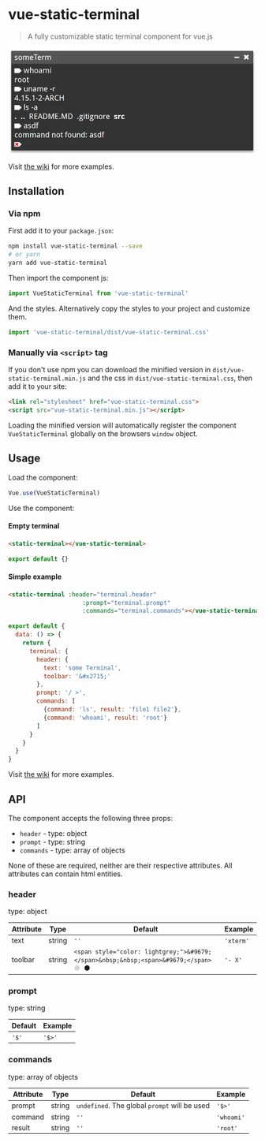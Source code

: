 # vue-static-terminal

> A fully customizable static terminal component for vue.js

![Screenshot](screenshot.png?raw=true "Screenshot")

Visit [the wiki](https://github.com/cars10/vue-static-terminal/wiki/Examples) for more examples.

## Installation

### Via npm

First add it to your `package.json`:

```bash
npm install vue-static-terminal --save
# or yarn
yarn add vue-static-terminal
```

Then import the component js:

```javascript
import VueStaticTerminal from 'vue-static-terminal'
```

And the styles. Alternatively copy the styles to your project and customize them.

```javascript
import 'vue-static-terminal/dist/vue-static-terminal.css'
```

### Manually via `<script>` tag

If you don't use npm you can download the minified version in `dist/vue-static-terminal.min.js` and the css in `dist/vue-static-terminal.css`, then add it to your site:

```html
<link rel="stylesheet" href="vue-static-terminal.css">
<script src="vue-static-terminal.min.js"></script>
```

Loading the minified version will automatically register the component `VueStaticTerminal` globally on the browsers `window` object.

## Usage

Load the component:

```javascript
Vue.use(VueStaticTerminal)
```

Use the component:

#### Empty terminal
```html
<static-terminal></vue-static-terminal>
```

```javascript
export default {}
```

#### Simple example
```html
<static-terminal :header="terminal.header"
                     :prompt="terminal.prompt"
                     :commands="terminal.commands"></vue-static-terminal>
```
```javascript
export default {
  data: () => {
    return {
      terminal: {
        header: {
          text: 'some Terminal',
          toolbar: '&#x2715;'
        },
        prompt: '/ >',
        commands: [
          {command: 'ls', result: 'file1 file2'},
          {command: 'whoami', result: 'root'}
        ]
      }
    }
  }
}
```

Visit [the wiki](https://github.com/cars10/vue-static-terminal/wiki/Examples) for more examples.

## API

The component accepts the following three props:

* `header` - type: object
* `prompt` - type: string
* `commands` - type: array of objects

None of these are required, neither are their respective attributes. All attributes can contain html entities.

### header

type: object

| Attribute | Type | Default | Example   |
| --------- | ---- | ------- | --------- |
| text      | string | `''`    | `'xterm'` |
| toolbar   | string | `<span style="color: lightgrey;">&#9679;</span>&nbsp;&nbsp;<span>&#9679;</span>` <span style="color: lightgrey;">&#9679;</span>&nbsp;&nbsp;<span>&#9679;</span> | `'- X'`   |


### prompt

type: string

| Default | Example |
| ------- | ------- |
| `'$'`     | `'$>'` |

### commands

type: array of objects

| Attribute | Type | Default | Example |
| --------- | ---- | ------- | ------- |
| prompt    | string | `undefined`. The global `prompt` will be used | `'$>'`
| command   | string | `''` | `'whoami'` | 
| result    | string | `''` | `'root'` |

